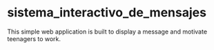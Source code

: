 # sistema_interactivo_de_mensajes
This simple web application is built to display a message and motivate teenagers to work.

